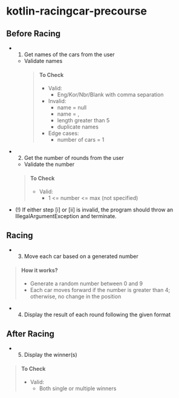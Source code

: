 # kotlin-racingcar-precourse

## Before Racing

- 1. Get names of the cars from the user
  - Validate names
    > #### To Check
    > 
    > - Valid:
    >   - Eng/Kor/Nbr/Blank with comma separation
    > - Invalid:
    >   - name = null
    >   - name = ,
    >   - length greater than 5
    >   - duplicate names
    > - Edge cases:
    >   - number of cars = 1   
    
- 2. Get the number of rounds from the user
    - Validate the number
  > #### To Check
  > 
  > - Valid:
  >   - 1 <= number <= max (not specified)

- (!) If either step [i] or [ii] is invalid, the program should throw an IllegalArgumentException and terminate.

## Racing

- 3. Move each car based on a generated number
> #### How it works?
>  - Generate a random number between 0 and 9
>  - Each car moves forward if the number is greater than 4; otherwise, no change in the position
- 4. Display the result of each round following the given format

## After Racing

- 5. Display the winner(s)
> #### To Check
>
> - Valid:
>   - Both single or multiple winners